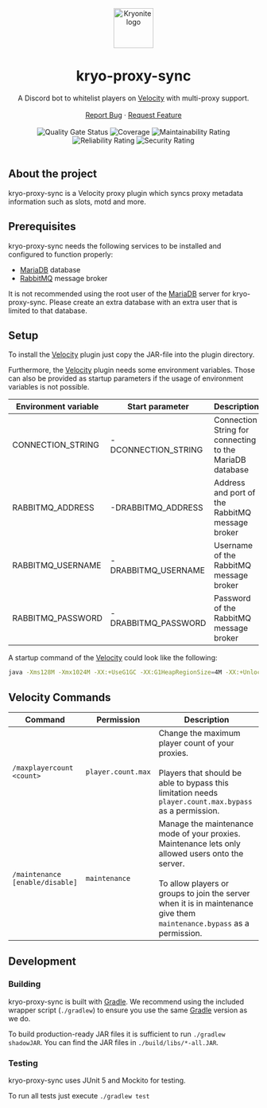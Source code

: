<div align="center">
  <a href="https://github.com/kryoniteorg/kryo-proxy-sync">
    <img src="https://raw.githubusercontent.com/kryoniteorg/.github/main/assets/kryonite_logo.svg" alt="Kryonite logo" width="80" height="80">
  </a>
</div>

<h1 align="center">kryo-proxy-sync</h1>
<div align="center">
    A Discord bot to whitelist players on <a href="https://github.com/PaperMC/Velocity">Velocity</a> with multi-proxy support.
    <br />
    <br />
    <a href="https://github.com/kryoniteorg/kryo-proxy-sync/issues/new?assignees=&labels=bug&template=bug_report.md">Report Bug</a>
    ·
    <a href="https://github.com/kryoniteorg/kryo-proxy-sync/issues/new?assignees=&labels=feature&template=feature_request.md">Request Feature</a>
    <br />
    <br />
    <img alt="Quality Gate Status" src="https://sonarcloud.io/api/project_badges/measure?project=kryoniteorg_kryo-proxy-sync&metric=alert_status">
    <img alt="Coverage" src="https://sonarcloud.io/api/project_badges/measure?project=kryoniteorg_kryo-proxy-sync&metric=coverage">
    <img alt="Maintainability Rating" src="https://sonarcloud.io/api/project_badges/measure?project=kryoniteorg_kryo-proxy-sync&metric=sqale_rating">
    <img alt="Reliability Rating" src="https://sonarcloud.io/api/project_badges/measure?project=kryoniteorg_kryo-proxy-sync&metric=reliability_rating">
    <img alt="Security Rating" src="https://sonarcloud.io/api/project_badges/measure?project=kryoniteorg_kryo-proxy-sync&metric=security_rating">
    <br />
    <br />
</div>


## About the project

kryo-proxy-sync is a Velocity proxy plugin which syncs proxy metadata information such as slots, motd and more.

## Prerequisites
kryo-proxy-sync needs the following services to be installed and configured to function properly:

- [MariaDB](https://mariadb.org/) database
- [RabbitMQ](https://www.rabbitmq.com/) message broker

It is not recommended using the root user of the [MariaDB](https://mariadb.org/) server for kryo-proxy-sync. Please create an extra database with an extra user that is limited to that database.

## Setup
To install the [Velocity](https://github.com/PaperMC/Velocity) plugin just copy the JAR-file into the plugin directory.

Furthermore, the [Velocity](https://github.com/PaperMC/Velocity) plugin needs some environment variables. Those can also be provided as startup parameters if the usage of environment variables is not possible.

| Environment variable | Start parameter     | Description                                              |
|----------------------|---------------------|----------------------------------------------------------|
| CONNECTION_STRING    | -DCONNECTION_STRING | Connection String for connecting to the MariaDB database |
| RABBITMQ_ADDRESS     | -DRABBITMQ_ADDRESS  | Address and port of the RabbitMQ message broker          |
| RABBITMQ_USERNAME    | -DRABBITMQ_USERNAME | Username of the RabbitMQ message broker                  |
| RABBITMQ_PASSWORD    | -DRABBITMQ_PASSWORD | Password of the RabbitMQ message broker                  |

A startup command of the [Velocity](https://github.com/PaperMC/Velocity) could look like the following:
```bash
java -Xms128M -Xmx1024M -XX:+UseG1GC -XX:G1HeapRegionSize=4M -XX:+UnlockExperimentalVMOptions -XX:+ParallelRefProcEnabled -XX:+AlwaysPreTouch -XX:MaxInlineLevel=15 -DCONNECTION_STRING=jdbc:mariadb://127.0.0.1:3306/database?user=user&password=password -DRABBITMQ_ADDRESS=127.0.0.1:5672 -DRABBITMQ_USERNAME=guest -DRABBITMQ_PASSWORD=guest -JAR velocity.JAR
```

## Velocity Commands
| Command                         | Permission         | Description                                                                                                                                                                                                                          |
|---------------------------------|--------------------|--------------------------------------------------------------------------------------------------------------------------------------------------------------------------------------------------------------------------------------|
| `/maxplayercount <count>`       | `player.count.max` | Change the maximum player count of your proxies.<br/><br/>Players that should be able to bypass this limitation needs ``player.count.max.bypass`` as a permission.                                                                   |
| `/maintenance [enable/disable]` | `maintenance`      | Manage the maintenance mode of your proxies. Maintenance lets only allowed users onto the server.<br/><br/>To allow players or groups to join the server when it is in maintenance give them ``maintenance.bypass`` as a permission. |

## Development

### Building
kryo-proxy-sync is built with [Gradle](https://gradle.org/). We recommend using the included wrapper script (`./gradlew`) to ensure you use the same [Gradle](https://gradle.org/) version as we do.

To build production-ready JAR files it is sufficient to run `./gradlew shadowJAR`.
You can find the JAR files in `./build/libs/*-all.JAR`.

### Testing
kryo-proxy-sync uses JUnit 5 and Mockito for testing.

To run all tests just execute `./gradlew test`
